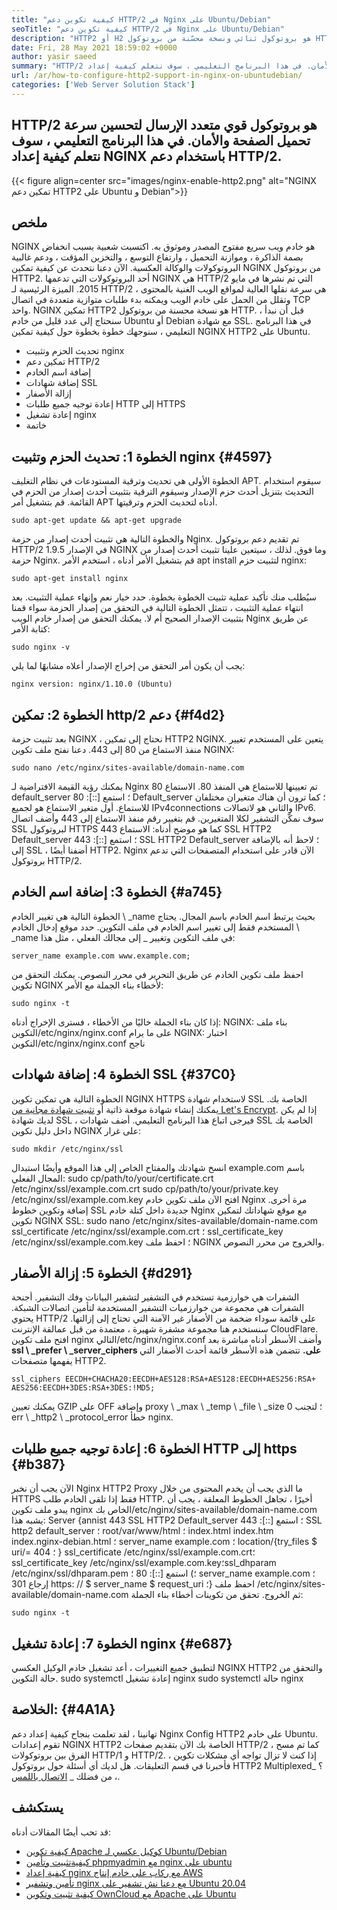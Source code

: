 ```yaml
---
title: "كيفية تكوين دعم HTTP/2 في Nginx على Ubuntu/Debian" 
seoTitle: "كيفية تكوين دعم HTTP/2 في Nginx على Ubuntu/Debian" 
description: "HTTP2 أو H2 هو بروتوكول ثنائي ونسخة محسّنة من بروتوكول HTTP الذي يسمح بزيادة سرعة صفحات الموقع بعد تمكين NGINX دعم HTTP2" 
date: Fri, 28 May 2021 18:59:02 +0000
author: yasir saeed
summary: "HTTP/2 هو بروتوكول متعدد الإرسال قوي لتحسين سرعة تحميل الصفحة والأمان. في هذا البرنامج التعليمي ، سوف نتعلم كيفية إعداد NGINX باستخدام دعم HTTP/2." 
url: /ar/how-to-configure-http2-support-in-nginx-on-ubuntudebian/
categories: ['Web Server Solution Stack']
---
```


## HTTP/2 هو بروتوكول قوي متعدد الإرسال لتحسين سرعة تحميل الصفحة والأمان. في هذا البرنامج التعليمي ، سوف نتعلم كيفية إعداد NGINX باستخدام دعم HTTP/2.

{{< figure align=center src="images/nginx-enable-http2.png" alt="NGINX تمكين دعم HTTP2 على Ubuntu و Debian">}}


## **ملخص**
NGINX هو خادم ويب سريع مفتوح المصدر وموثوق به. اكتسبت شعبية بسبب انخفاض بصمة الذاكرة ، وموازنة التحميل ، وارتفاع التوسع ، والتخزين المؤقت ، ودعم غالبية البروتوكولات والوكالة العكسية. الآن دعنا نتحدث عن كيفية تمكين NGINX من بروتوكول HTTP2.
أحد البروتوكولات التي تدعمها NGINX هي HTTP/2 التي تم نشرها في مايو 2015. الميزة الرئيسية لـ HTTP/2 هي سرعة نقلها العالية لمواقع الويب الغنية بالمحتوى ، وتقلل من الحمل على خادم الويب ويمكنه بدء طلبات متوازية متعددة في اتصال TCP واحد. NGINX تمكين HTTP2 هو نسخة محسنة من بروتوكول HTTP. قبل أن نبدأ ، سنحتاج إلى عدد قليل من خادم Ubuntu أو Debian مع شهادة SSL. في هذا البرنامج التعليمي ، سنوجهك خطوة بخطوة حول كيفية تمكين NGINX HTTP2 على Ubuntu.
  * تحديث الحزم وتثبيت nginx
  * تمكين دعم HTTP/2
  * إضافة اسم الخادم
  * إضافة شهادات SSL
  * إزالة الأصفار
  * إعادة توجيه جميع طلبات HTTP إلى HTTPS
  * إعادة تشغيل nginx
  * خاتمة

## الخطوة 1: تحديث الحزم وتثبيت nginx   {#4597}
الخطوة الأولى هي تحديث وترقية المستودعات في نظام التغليف APT. سيقوم استخدام التحديث بتنزيل أحدث حزم الإصدار وسيقوم الترقية بتثبيت أحدث إصدار من الحزم في القائمة. قم بتشغيل أمر APT أدناه لتحديث الحزم وترقيتها.
```
sudo apt-get update && apt-get upgrade
```
والخطوة التالية هي تثبيت أحدث إصدار من حزمة Nginx. تم تقديم دعم بروتوكول HTTP/2 في الإصدار 1.9.5 NGINX وما فوق. لذلك ، سيتعين علينا تثبيت أحدث إصدار من حزمة Nginx. قم بتشغيل الأمر أدناه ، استخدم الأمر apt install لتثبيت حزم nginx:
```
sudo apt-get install nginx
```
سيُطلب منك تأكيد عملية تثبيت الخطوة بخطوة. حدد خيار نعم وإنهاء عملية التثبيت. بعد انتهاء عملية التثبيت ، تتمثل الخطوة التالية في التحقق من إصدار الحزمة سواء قمنا بتثبيت الإصدار الصحيح أم لا. يمكنك التحقق من إصدار خادم الويب Nginx عن طريق كتابة الأمر:
```
sudo nginx -v
```
يجب أن يكون أمر التحقق من إخراج الإصدار أعلاه مشابهًا لما يلي:
```
nginx version: nginx/1.10.0 (Ubuntu)
```

## الخطوة 2: تمكين http/2 دعم   {#f4d2}
بعد تثبيت حزمة NGINX ، نحتاج إلى تمكين HTTP2 NGINX. يتعين على المستخدم تغيير منفذ الاستماع من 80 إلى 443. دعنا نفتح ملف تكوين NGINX:
```
sudo nano /etc/nginx/sites-available/domain-name.com
```
يمكنك رؤية القيمة الافتراضية لـ Nginx تم تعيينها للاستماع هي المنفذ 80.
الاستماع 80 default_server ؛
استمع [::]: 80 Default_server ؛
كما ترون أن هناك متغيران مختلفان للاستماع. أول متغير الاستماع هو لجميع IPv4connections والثاني هو لاتصالات IPv6. سوف نمكّن التشفير لكلا المتغيرين. قم بتغيير رقم منفذ الاستماع إلى 443 وأضف اتصال SSL لبروتوكول HTTPS كما هو موضح أدناه:
الاستماع 443 SSL HTTP2 Default_server ؛
استمع [::]: 443 SSL HTTP2 Default_server ؛
لاحظ أنه بالإضافة إلى SSL ، أضفنا أيضًا HTTP2. Nginx الآن قادر على استخدام المتصفحات التي تدعم بروتوكول HTTP/2.

## الخطوة 3: إضافة اسم الخادم   {#a745}
الخطوة التالية هي تغيير الخادم \ _name بحيث يرتبط اسم الخادم باسم المجال. يحتاج المستخدم فقط إلى تغيير اسم الخادم في ملف التكوين. حدد موقع إدخال الخادم \ _name في ملف التكوين وتغيير _ إلى مجالك الفعلي ، مثل هذا:
```
server_name example.com www.example.com;
```
احفظ ملف تكوين الخادم عن طريق التحرير في محرر النصوص. يمكنك التحقق من تكوين NGINX لأخطاء بناء الجملة مع الأمر:
```
sudo nginx -t
```
إذا كان بناء الجملة خاليًا من الأخطاء ، فسترى الإخراج أدناه:
NGINX: بناء ملف التكوين/etc/nginx/nginx.conf على ما يرام
NGINX: اختبار التكوين/etc/nginx/nginx.conf ناجح

## الخطوة 4: إضافة شهادات SSL   {#37C0}
الخطوة التالية هي تمكين تكوين NGINX HTTPS لاستخدام شهادة SSL الخاصة بك. يمكنك إنشاء شهادة موقعة ذاتية أو [تثبيت شهادة مجانية من Let's Encrypt][1]. إذا لم يكن لديك شهادة SSL ، فيرجى اتباع هذا البرنامج التعليمي. أضف شهادات SSL الخاصة بك داخل دليل تكوين NGINX على غرار:
```
sudo mkdir /etc/nginx/ssl
```
انسخ شهادتك والمفتاح الخاص إلى هذا الموقع وأيضًا استبدال example.com باسم المجال الفعلي:
sudo cp/path/to/your/certificate.crt /etc/nginx/ssl/example.com.crt
sudo cp/path/to/your/private.key /etc/nginx/ssl/example.com.key
افتح الآن ملف تكوين خادم Nginx مرة أخرى. إضافة وتكوين خطوط SSL جديدة داخل كتلة خادم Nginx مع موقع شهاداتك لتمكين تكوين NGINX SSL:
sudo nano /etc/nginx/sites-available/domain-name.com
ssl_certificate /etc/nginx/ssl/example.com.crt ؛
ssl_certificate_key /etc/nginx/ssl/example.com.key ؛
احفظ ملف NGINX والخروج من محرر النصوص.

## الخطوة 5: إزالة الأصفار   {#d291}
الشفرات هي خوارزمية تستخدم في التشفير لتشفير البيانات وفك التشفير. أجنحة الشفرات هي مجموعة من خوارزميات التشفير المستخدمة لتأمين اتصالات الشبكة. يحتوي HTTP/2 على قائمة سوداء ضخمة من الأصفار غير الآمنة التي تحتاج إلى إزالتها. سنستخدم هنا مجموعة مشفرة شهيرة ، معتمدة من قبل عمالقة الإنترنت CloudFlare.
افتح ملف تكوين nginx التالي/etc/nginx/nginx.conf وأضف الأسطر أدناه مباشرة بعد **ssl \ _prefer \ _server_ciphers على.**  تتضمن هذه الأسطر قائمة أحدث الأصفار التي يفهمها متصفحات HTTP2.
```
ssl_ciphers EECDH+CHACHA20:EECDH+AES128:RSA+AES128:EECDH+AES256:RSA+
AES256:EECDH+3DES:RSA+3DES:!MD5;
```
يمكنك تعيين GZIP على OFF وإضافة proxy \ _max \ _temp \ _file \ _size 0 ؛ لتجنب err \ _http2 \ _protocol_error خطأ nginx.

## الخطوة 6: إعادة توجيه جميع طلبات HTTP إلى https   {#b387}
الآن يجب أن نخبر Nginx HTTP2 Proxy ما الذي يجب أن يخدم المحتوى من خلال HTTPS فقط إذا تلقى الخادم طلب HTTP. أخيرًا ، تجاهل الخطوط المعلقة ، يجب أن يبدو ملف تكوين nginx الخاص بك/etc/nginx/sites-available/domain-name.com يشبه هذا:
Server {annist 443 SSL HTTP2 Default_server ؛ استمع [::]: 443 SSL http2 default_server ؛ root/var/www/html ؛ index.html index.htm index.nginx-debian.html ؛ server_name example.com ؛ location/{try_files $ uri/= 404 ؛ } ssl_certificate /etc/nginx/ssl/example.com.crt؛ssl_certificate_key /etc/nginx/ssl/example.com.key؛ssl_dhparam /etc/nginx/ssl/dhparam.pem ؛) استمع [::]: 80 ؛ server_name example.com ؛ إرجاع 301 https: // $ server_name $ request_uri ؛}
احفظ ملف /etc/nginx/sites-available/domain-name.com ثم الخروج. تحقق من تكوينات أخطاء بناء الجملة:
```
sudo nginx -t
```

## الخطوة 7: إعادة تشغيل nginx   {#e687}
لتطبيق جميع التغييرات ، أعد تشغيل خادم الوكيل العكسي NGINX HTTP2 والتحقق من حالة التكوين.
sudo systemctl إعادة تشغيل nginx
sudo systemctl حالة nginx

## **الخلاصة:** {#4A1A}
تهانينا ، لقد تعلمت بنجاح كيفية إعداد دعم Nginx Config HTTP2 على خادم Ubuntu. تقوم إعدادات NGINX HTTP2 الخاصة بك الآن بتقديم صفحات HTTP/2 ، كما تم مسح الفرق بين بروتوكولات HTTP/1 و HTTP/2. إذا كنت لا تزال تواجه أي مشكلات تكوين ، فأخبرنا في قسم التعليقات.
هل لديك أي أسئلة حول بروتوكول HTTP2 Multiplexed؟ _ ، من فضلك _ [الاتصال باللمس][2].

## يستكشف
قد تحب أيضًا المقالات أدناه:
  * [كيفية تكوين Apache كوكيل عكسي لـ Ubuntu/Debian][3]
  * [كيفية][3][تثبيت وتأمين phpmyadmin مع nginx على ubuntu][4]
  * [كيفية إعداد nginx مع ركاب على خادم إنتاج AWS][5]
  * [تأمين وتشفير nginx مع دعنا نش تشفير على Ubuntu 20.04][1]
  * [كيفية تثبيت وتكوين OwnCloud مع Apache على Ubuntu][6]

  
[1]: https://blog.containerize.com/web-server-solution-stack/how-to-secure-nginx-with-letsencrypt-on-ubuntu-20-04/
[2]: mailto:yasir.saeed@aspose.com
[3]: https://blog.containerize.com/web-server-solution-stack/how-to-configure-apache-as-a-reverse-proxy-for-ubuntudebian/
[4]: https://blog.containerize.com/web-server-solution-stack/how-to-install-and-secure-phpmyadmin-with-nginx-on-ubuntu/
[5]: https://blog.containerize.com/web-server-solution-stack/how-to-setup-nginx-with-passenger-on-aws-production-server/
[6]: https://blog.containerize.com/backup-and-sync-software/how-to-install-and-configure-owncloud-with-apache-on-ubuntu/
